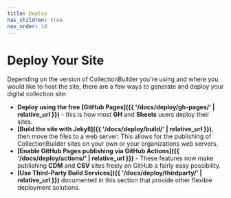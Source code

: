 ```yaml
---
title: Deploy
has_children: true
nav_order: 10
---
```


# Deploy Your Site

Depending on the version of CollectionBuilder you're using and where you would like to host the site, there are a few ways to generate and deploy your digital collection site: 

- **Deploy using the free [GitHub Pages]({{ '/docs/deploy/gh-pages/' | relative_url }})** - this is how most **GH** and **Sheets** users deploy their sites.
- **[Build the site with Jekyll]({{ '/docs/deploy/build/' | relative_url }})**, then move the files to a web server: This allows for the publishing of CollectionBuilder sites on your own or your organizations web servers.
- **[Enable GitHub Pages publishing via GitHub Actions]({{ '/docs/deploy/actions/' | relative_url }})** -  These features now make publishing  **CDM** and **CSV** sites freely on GitHub a fairly easy possibility.
- **[Use Third-Party Build Services]({{ '/docs/deploy/thirdparty/' | relative_url }})** documented in this section that provide other flexible deployment solutions.
